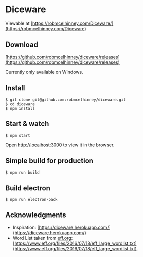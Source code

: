# Diceware
Viewable at [https://robmcelhinney.com/Diceware/](https://robmcelhinney.com/Diceware)

## Download
[https://github.com/robmcelhinney/diceware/releases](https://github.com/robmcelhinney/diceware/releases)

Currently only available on Windows.

## Install

    $ git clone git@github.com:robmcelhinney/diceware.git
    $ cd diceware
    $ npm install

## Start & watch

    $ npm start
Open [http://localhost:3000](http://localhost:3000) to view it in the browser.

## Simple build for production

    $ npm run build

## Build electron
    $ npm run electron-pack

    


## Acknowledgments
* Inspiration: [https://diceware.herokuapp.com/](https://diceware.herokuapp.com/)
* Word List taken from [eff.org](eff.org): [https://www.eff.org/files/2016/07/18/eff_large_wordlist.txt](https://www.eff.org/files/2016/07/18/eff_large_wordlist.txt).
